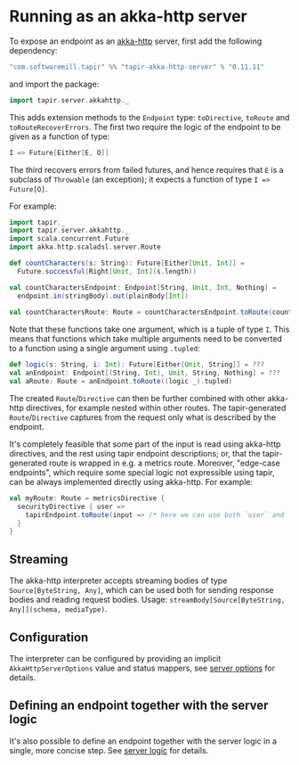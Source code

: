 # Running as an akka-http server

To expose an endpoint as an [akka-http](https://doc.akka.io/docs/akka-http/current/) server, first add the following 
dependency:

```scala
"com.softwaremill.tapir" %% "tapir-akka-http-server" % "0.11.11"
```

and import the package:

```scala
import tapir.server.akkahttp._
```

This adds extension methods to the `Endpoint` type: `toDirective`, `toRoute` and `toRouteRecoverErrors`. The first two
require the logic of the endpoint to be given as a function of type:

```scala
I => Future[Either[E, O]]
```

The third recovers errors from failed futures, and hence requires that `E` is a subclass of `Throwable` (an exception);
it expects a function of type `I => Future[O]`.

For example:

```scala
import tapir._
import tapir.server.akkahttp._
import scala.concurrent.Future
import akka.http.scaladsl.server.Route

def countCharacters(s: String): Future[Either[Unit, Int]] = 
  Future.successful(Right[Unit, Int](s.length))

val countCharactersEndpoint: Endpoint[String, Unit, Int, Nothing] = 
  endpoint.in(stringBody).out(plainBody[Int])
  
val countCharactersRoute: Route = countCharactersEndpoint.toRoute(countCharacters)
```

Note that these functions take one argument, which is a tuple of type `I`. This means that functions which take multiple 
arguments need to be converted to a function using a single argument using `.tupled`:

```scala
def logic(s: String, i: Int): Future[Either[Unit, String]] = ???
val anEndpoint: Endpoint[(String, Int), Unit, String, Nothing] = ??? 
val aRoute: Route = anEndpoint.toRoute((logic _).tupled)
```

The created `Route`/`Directive` can then be further combined with other akka-http directives, for example nested within
other routes. The tapir-generated `Route`/`Directive` captures from the request only what is described by the endpoint.

It's completely feasible that some part of the input is read using akka-http directives, and the rest 
using tapir endpoint descriptions; or, that the tapir-generated route is wrapped in e.g. a metrics route. Moreover, 
"edge-case endpoints", which require some special logic not expressible using tapir, can be always implemented directly 
using akka-http. For example:

```scala
val myRoute: Route = metricsDirective {
  securityDirective { user =>
    tapirEndpoint.toRoute(input => /* here we can use both `user` and `input` values */)
  }
}
```

## Streaming

The akka-http interpreter accepts streaming bodies of type `Source[ByteString, Any]`, which can be used both for sending
response bodies and reading request bodies. Usage: `streamBody[Source[ByteString, Any]](schema, mediaType)`.

## Configuration

The interpreter can be configured by providing an implicit `AkkaHttpServerOptions` value and status mappers, see
[server options](options.html) for details.

## Defining an endpoint together with the server logic

It's also possible to define an endpoint together with the server logic in a single, more concise step. See
[server logic](logic.html) for details.
